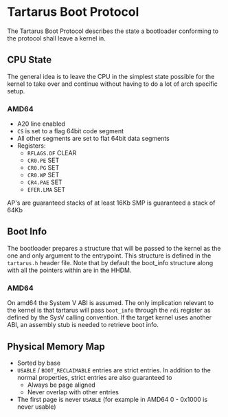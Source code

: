 # Tartarus Boot Protocol
The Tartarus Boot Protocol describes the state a bootloader conforming to the protocol shall leave a kernel in.

## CPU State
The general idea is to leave the CPU in the simplest state possible for the kernel to take over and continue without having to do a lot of arch specific setup.
### AMD64
- A20 line enabled
- `CS` is set to a flag 64bit code segment
- All other segments are set to flat 64bit data segments
- Registers:
    - `RFLAGS.DF` CLEAR
    - `CR0.PE` SET
    - `CR0.PG` SET
    - `CR0.WP` SET
    - `CR4.PAE` SET
    - `EFER.LMA` SET

AP's are guaranteed stacks of at least 16Kb
SMP is guaranteed a stack of 64Kb

## Boot Info
The bootloader prepares a structure that will be passed to the kernel as the one and only argument to the entrypoint. This structure is defined in the `tartarus.h` header file.
Note that by default the boot_info structure along with all the pointers within are in the HHDM.

### AMD64
On amd64 the System V ABI is assumed. The only implication relevant to the kernel is that tartarus will pass `boot_info` through the `rdi` register as defined by the SysV calling convention. If the target kernel uses another ABI, an assembly stub is needed to retrieve boot info.

## Physical Memory Map
- Sorted by base
- `USABLE` / `BOOT_RECLAIMABLE` entries are strict entries. In addition to the normal properties, strict entries are also guaranteed to
    - Always be page aligned
    - Never overlap with other entries
- The first page is never `USABLE` (for example in AMD64 0 - 0x1000 is never usable)